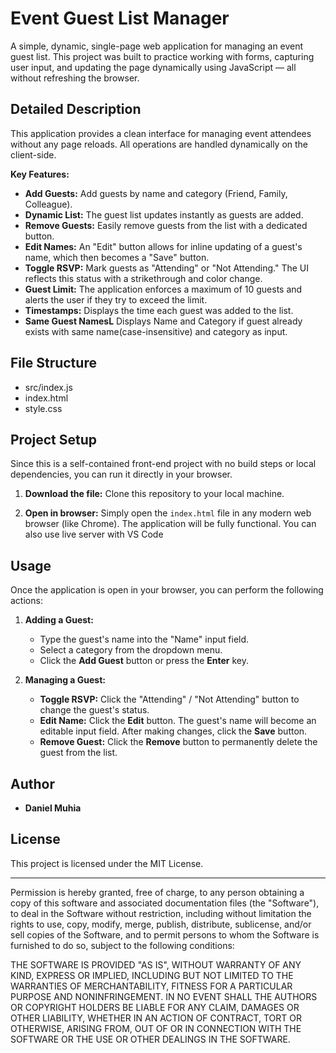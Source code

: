 # Event Guest List Manager

A simple, dynamic, single-page web application for managing an event guest list. This project was built to practice working with forms, capturing user input, and updating the page dynamically using JavaScript — all without refreshing the browser.

## Detailed Description

This application provides a clean interface for managing event attendees without any page reloads. All operations are handled dynamically on the client-side.

**Key Features:**
* **Add Guests:** Add guests by name and category (Friend, Family, Colleague).
* **Dynamic List:** The guest list updates instantly as guests are added.
* **Remove Guests:** Easily remove guests from the list with a dedicated button.
* **Edit Names:** An "Edit" button allows for inline updating of a guest's name, which then becomes a "Save" button.
* **Toggle RSVP:** Mark guests as "Attending" or "Not Attending." The UI reflects this status with a strikethrough and color change.
* **Guest Limit:** The application enforces a maximum of 10 guests and alerts the user if they try to exceed the limit.
* **Timestamps:** Displays the time each guest was added to the list.
* **Same Guest NamesL** Displays Name and Category if guest already exists with same name(case-insensitive) and category as input.


## File Structure

* src/index.js
* index.html
* style.css

## Project Setup

 Since this is a self-contained front-end project with no build steps or local dependencies, you can run it directly in your browser.

1.  **Download the file:**
    Clone this repository to your local machine. 

2.  **Open in browser:**
    Simply open the `index.html` file in any modern web browser (like Chrome). The application will be fully functional. You can also use live server with VS Code



## Usage

Once the application is open in your browser, you can perform the following actions:

1.  **Adding a Guest:**
    * Type the guest's name into the "Name" input field.
    * Select a category from the dropdown menu.
    * Click the **Add Guest** button or press the **Enter** key.

2.  **Managing a Guest:**
    * **Toggle RSVP:** Click the "Attending" / "Not Attending" button to change the guest's status.
    * **Edit Name:** Click the **Edit** button. The guest's name will become an editable input field. After making changes, click the **Save** button.
    * **Remove Guest:** Click the **Remove** button to permanently delete the guest from the list.


## Author

* **Daniel Muhia**

##  License

This project is licensed under the MIT License.

---

Permission is hereby granted, free of charge, to any person obtaining a copy of this software and associated documentation files (the "Software"), to deal in the Software without restriction, including without limitation the rights to use, copy, modify, merge, publish, distribute, sublicense, and/or sell copies of the Software, and to permit persons to whom the Software is furnished to do so, subject to the following conditions:

THE SOFTWARE IS PROVIDED "AS IS", WITHOUT WARRANTY OF ANY KIND, EXPRESS OR IMPLIED, INCLUDING BUT NOT LIMITED TO THE WARRANTIES OF MERCHANTABILITY, FITNESS FOR A PARTICULAR PURPOSE AND NONINFRINGEMENT. IN NO EVENT SHALL THE AUTHORS OR COPYRIGHT HOLDERS BE LIABLE FOR ANY CLAIM, DAMAGES OR OTHER LIABILITY, WHETHER IN AN ACTION OF CONTRACT, TORT OR OTHERWISE, ARISING FROM, OUT OF OR IN CONNECTION WITH THE SOFTWARE OR THE USE OR OTHER DEALINGS IN THE SOFTWARE.



